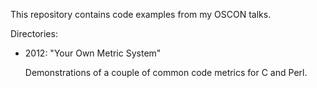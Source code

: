 This repository contains code examples from my OSCON talks.

Directories:

* 2012: "Your Own Metric System"

  Demonstrations of a couple of common code metrics for C and Perl.

